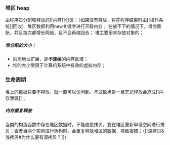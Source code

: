 ### 堆区 heap
由程序员分配和释放的[[内存]]分区；（如果没有释放，将在程序结束时由[[操作系统]]回收）
堆区数据利用new关键字进行开辟内存；
在放不下的情况下，堆会膨胀，并且每次都增长两倍，且不会再缩回去；
堆主要用来存放对象的；
##### 堆分配的大小：
-   向高地址扩展，是**不连续**的内存区域；
-   堆的大小受限于计算机系统中有效的虚拟内存；
### 生命周期
堆上的数据只要不释放，就一直可以访问到，不过缺点是一旦忘记释放会造成[[内存泄漏]]；
##### 内存重复释放
当类的构造函数中存在堆区数据时，不能直接拷贝，要在堆区重新申请空间进行拷贝；否者当两个实例进行析构时，会重复释放堆区的数据，导致报错；（[[深拷贝&浅拷贝#为什么要有深拷贝？]]）